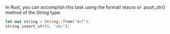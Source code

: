 In Rust, you can accomplish this task using the format! macro or .push_str() method of the String type:
```rust
let mut string = String::from("def");
string.insert_str(0, "abc");
```
